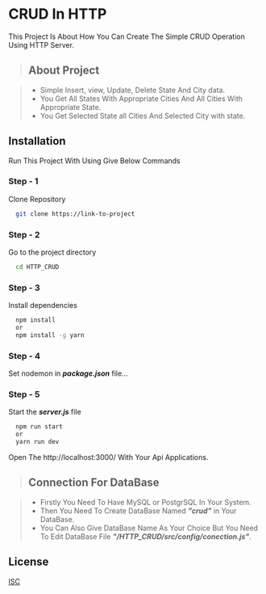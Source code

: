 
# CRUD In HTTP

This Project Is About How You Can Create The Simple CRUD Operation Using HTTP Server.


> ## About Project

> - Simple Insert, view, Update, Delete State And City data.
> - You Get All States With Appropriate Cities And All Cities With Appropriate State.
> - You Get Selected State all Cities And Selected City with state.
## Installation

Run This Project With Using Give Below Commands

### Step - 1

Clone Repository

```bash
  git clone https://link-to-project
```

### Step - 2

Go to the project directory

```bash
  cd HTTP_CRUD
```

### Step - 3

Install dependencies

```bash
  npm install
  or 
  npm install -g yarn
```

### Step - 4

Set nodemon in ***package.json*** file...

### Step - 5

Start the ***server.js*** file

```bash
  npm run start
  or
  yarn run dev
```


Open The http://localhost:3000/ With Your Api Applications.




> ## Connection For DataBase

> - Firstly You Need To Have MySQL or PostgrSQL In Your System.
> - Then You Need To Create DataBase Named ***"crud"*** in Your DataBase.
> - You Can Also Give DataBase Name As Your Choice But You Need To Edit DataBase File ***"/HTTP_CRUD/src/config/conection.js"***.


## License

[ISC](https://www.isc.org/licenses/)

